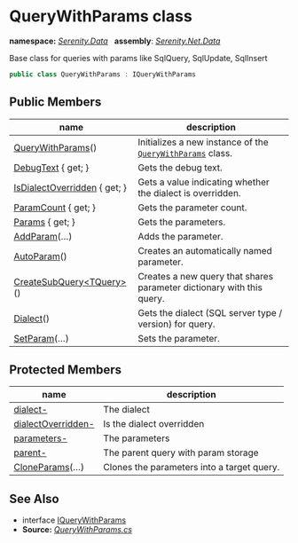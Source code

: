 # QueryWithParams class
**namespace:** *[Serenity.Data](../README.md#serenity.data-namespace)*   **assembly**: *[Serenity.Net.Data](../README.md)*

Base class for queries with params like SqlQuery, SqlUpdate, SqlInsert

```csharp
public class QueryWithParams : IQueryWithParams
```

## Public Members

| name | description |
| --- | --- |
| [QueryWithParams](QueryWithParams/QueryWithParams.md)() | Initializes a new instance of the [`QueryWithParams`](QueryWithParams.md) class. |
| [DebugText](QueryWithParams/DebugText.md) { get; } | Gets the debug text. |
| [IsDialectOverridden](QueryWithParams/IsDialectOverridden.md) { get; } | Gets a value indicating whether the dialect is overridden. |
| [ParamCount](QueryWithParams/ParamCount.md) { get; } | Gets the parameter count. |
| [Params](QueryWithParams/Params.md) { get; } | Gets the parameters. |
| [AddParam](QueryWithParams/AddParam.md)(…) | Adds the parameter. |
| [AutoParam](QueryWithParams/AutoParam.md)() | Creates an automatically named parameter. |
| [CreateSubQuery&lt;TQuery&gt;](QueryWithParams/CreateSubQuery.md)() | Creates a new query that shares parameter dictionary with this query. |
| [Dialect](QueryWithParams/Dialect.md)() | Gets the dialect (SQL server type / version) for query. |
| [SetParam](QueryWithParams/SetParam.md)(…) | Sets the parameter. |

## Protected Members

| name | description |
| --- | --- |
| [dialect-](QueryWithParams/dialect-.md) | The dialect |
| [dialectOverridden-](QueryWithParams/dialectOverridden-.md) | Is the dialect overridden |
| [parameters-](QueryWithParams/parameters-.md) | The parameters |
| [parent-](QueryWithParams/parent-.md) | The parent query with param storage |
| [CloneParams](QueryWithParams/CloneParams.md)(…) | Clones the parameters into a target query. |

## See Also

* interface [IQueryWithParams](IQueryWithParams.md)
* **Source:** *[QueryWithParams.cs](https://github.com/serenity-is/Serenity/blob/master/src/Serenity.Net.Data/QueryModel/QueryWithParams.cs)*